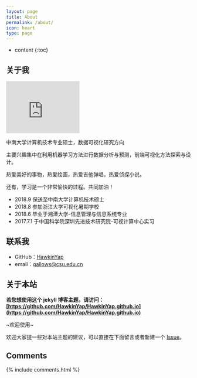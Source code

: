 ```yaml
---
layout: page
title: About
permalink: /about/
icon: heart
type: page
---
```


* content
{:toc}

## 关于我

<iframe src="https://githubbadge.appspot.com/gaohaoyang?s=1" style="border: 0;height: 142px;width: 200px;overflow: hidden;" frameBorder="0"></iframe>

中南大学计算机技术专业硕士，数据可视化研究方向

主要兴趣集中在利用机器学习方法进行数据分析与预测，前端可视化方法探索与设计。

热爱美好的事物，热爱绘画，热爱吉他弹唱，热爱侦探小说。

还有，学习是一个非常愉快的过程。共同加油！

* 2018.9 保送至中南大学计算机技术硕士
* 2018.8 参加浙江大学可视化暑期学校
* 2018.6 毕业于湘潭大学-信息管理与信息系统专业
* 2017.7.1 于中国科学院深圳先进技术研究院-可视计算中心实习 

## 联系我

* GitHub：[HawkinYap](https://github.com/HawkinYap)
* email：gallows@csu.edu.cn

## 关于本站

**若您想使用这个 jekyll 博客主题，请访问：[https://github.com/HawkinYap/HawkinYap.github.io](https://github.com/HawkinYap/HawkinYap.github.io)**

~欢迎使用~

欢迎大家提一些对本站主题的建议，可以直接在下面留言或者新建一个 [Issue](https://github.com/HawkinYap/HawkinYap.github.io/issues)。


## Comments

{% include comments.html %}
